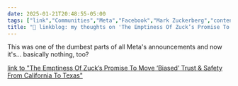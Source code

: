 ```yaml
---
date: 2025-01-21T20:48:55-05:00
tags: ["link","Communities","Meta","Facebook","Mark Zuckerberg","content moderation"]
title: "🔗 linkblog: my thoughts on 'The Emptiness Of Zuck’s Promise To Move ‘Biased’ Trust & Safety From California To Texas'"
---
```

This was one of the dumbest parts of all Meta's announcements and now it's... basically nothing, too?

[link to "The Emptiness Of Zuck’s Promise To Move ‘Biased’ Trust & Safety From California To Texas"](https://www.techdirt.com/2025/01/21/the-emptiness-of-zucks-promise-to-move-biased-trust-safety-from-california-to-texas/)